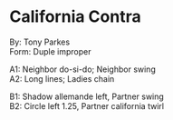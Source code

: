 # California Contra
By: Tony Parkes  
Form: Duple improper

A1: Neighbor do-si-do; Neighbor swing  
A2: Long lines; Ladies chain

B1: Shadow allemande left, Partner swing  
B2: Circle left 1.25, Partner california twirl
